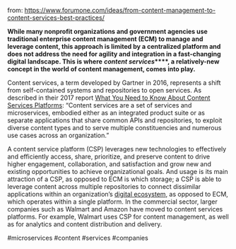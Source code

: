 from: https://www.forumone.com/ideas/from-content-management-to-content-services-best-practices/

**While many nonprofit organizations and government agencies use traditional enterprise content management (ECM) to manage and leverage content, this approach is limited by a centralized platform and does not address the need for agility and integration in a fast-changing digital landscape. This is where** **_content services_****, a relatively-new concept in the world of content management, comes into play.**

Content services, a term developed by Gartner in 2016, represents a shift from self-contained systems and repositories to open services. As described in their 2017 report [What You Need to Know About Content Services Platforms](https://www.gartner.com/en/documents/3664418): “Content services are a set of services and microservices, embodied either as an integrated product suite or as separate applications that share common APIs and repositories, to exploit diverse content types and to serve multiple constituencies and numerous use cases across an organization.”

A content service platform (CSP) leverages new technologies to effectively and efficiently access, share, prioritize, and preserve content to drive higher engagement, collaboration, and satisfaction and grow new and existing opportunities to achieve organizational goals. And usage is its main attraction of a CSP, as opposed to ECM is which storage; a CSP is able to leverage content across multiple repositories to connect dissimilar applications within an organization’s [digital ecosystem](https://www.forumone.com/ideas/mapping-your-digital-ecosystem/), as opposed to ECM, which operates within a single platform. In the commercial sector, larger companies such as Walmart and Amazon have moved to content services platforms. For example, Walmart uses CSP for content management, as well as for analytics and content distribution and delivery.

<!-- Keywords -->
#microservices #content #services #companies
<!-- /Keywords -->

